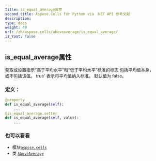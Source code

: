 ```yaml
---
title: is_equal_average属性
second_title: Aspose.Cells for Python via .NET API 参考文献
description:
type: docs
weight: 40
url: /zh/aspose.cells/aboveaverage/is_equal_average/
is_root: false
---
```

## is_equal_average属性

获取或设置指示“高于平均水平”和“低于平均水平”标准的标志
包括平均值本身，或不包括该值。
true' 表示将平均值纳入标准。
默认值为 false。
### 定义：
```python
@property
def is_equal_average(self):
    ...
@is_equal_average.setter
def is_equal_average(self, value):
    ...
```

### 也可以看看
* 模块[`aspose.cells`](../../)
* 类 [`AboveAverage`](/cells/python-net/zh/aspose.cells/aboveaverage)
